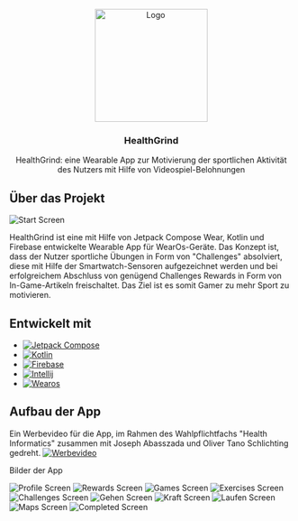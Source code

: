 
<!-- PROJECT LOGO -->
<br />
<div align="center">
  <a href="https://github.com/Ashkan-san/Health-Grind">
    <img src="images/logo.png" alt="Logo" width="200" height="200">
  </a>

<h3 align="center">HealthGrind</h3>
  <p align="center">
    HealthGrind: eine Wearable App zur Motivierung der sportlichen Aktivität des Nutzers mit Hilfe von Videospiel-Belohnungen
</div>


<!-- ABOUT THE PROJECT -->
## Über das Projekt

![Start Screen][screenshot-start]

HealthGrind ist eine mit Hilfe von Jetpack Compose Wear, Kotlin und Firebase entwickelte Wearable App für WearOs-Geräte. Das Konzept ist, dass der Nutzer sportliche Übungen in Form von "Challenges" absolviert, diese mit Hilfe der Smartwatch-Sensoren aufgezeichnet werden und bei erfolgreichem Abschluss von genügend Challenges Rewards in Form von In-Game-Artikeln freischaltet. Das Ziel ist es somit Gamer zu mehr Sport zu motivieren.


<!--TECHNOLOGIEN -->
## Entwickelt mit

* [![Jetpack Compose][Jetpack-Image]][Jetpack-Website]
* [![Kotlin][Kotlin-Image]][Kotlin-Website]
* [![Firebase][Firebase-Image]][Firebase-Website]
* [![Intellij][Intellij-Image]][Intellij-Website]
* [![Wearos][Wearos-Image]][Wearos-Website]


<!-- AUFBAU -->
## Aufbau der App

Ein Werbevideo für die App, im Rahmen des Wahlpflichtfachs "Health Informatics" zusammen mit Joseph Abasszada und Oliver Tano Schlichting gedreht.
[![Werbevideo](https://img.youtube.com/vi/5COvqCY2ekk&ab/0.jpg)](https://www.youtube.com/watch?v=5COvqCY2ekk&ab_channel=Ashman)


Bilder der App

![Profile Screen][Screenshot-Start]
![Rewards Screen][Screenshot-Rewards]
![Games Screen][Screenshot-Games]
![Exercises Screen][Screenshot-Exercises]
![Challenges Screen][Screenshot-Challenges]
![Gehen Screen][Screenshot-Gehen]
![Kraft Screen][Screenshot-Kraft]
![Laufen Screen][Screenshot-Laufen]
![Maps Screen][Screenshot-Maps]
![Completed Screen][Screenshot-Complete]


<!-- MEINE LINKS -->
<!-- https://www.markdownguide.org/basic-syntax/#reference-style-links -->

[Jetpack-Website]: https://developer.android.com/jetpack/compose?gclid=Cj0KCQjwhL6pBhDjARIsAGx8D59HFLvsEPK0q1coz93YbJ3k1icM2FN5k0UP3wCPunOPGAeSs8yNT2UaAgU0EALw_wcB&gclsrc=aw.ds
[Kotlin-Website]: https://kotlinlang.org/
[Firebase-Website]: https://firebase.google.com/
[Intellij-Website]: https://www.jetbrains.com/de-de/idea/
[Wearos-Website]: https://wearos.google.com/intl/de_de/

<!-- MEINE BILDER -->
[Healthgrind-Logo]: images/logo.png
[Screenshot-Start]: images/start.png
[Screenshot-Challenges]: images/challenges.png
[Screenshot-Profile]: images/profile.png
[Screenshot-Rewards]: images/rewards.png
[Screenshot-Complete]: images/complete.png
[Screenshot-Exercises]: images/exercises.png
[Screenshot-Games]: images/games.png
[Screenshot-Gehen]: images/gehen.png
[Screenshot-Kraft]: images/kraft.png
[Screenshot-Laufen]: images/laufen.png
[Screenshot-Maps]: images/maps.png

[Jetpack-Image]: https://img.shields.io/badge/Jetpack%20Compose-4285F4.svg?style=for-the-badge&logo=Jetpack-Compose&logoColor=white
[Kotlin-Image]: https://img.shields.io/badge/kotlin-%237F52FF.svg?style=for-the-badge&logo=kotlin&logoColor=white
[Firebase-Image]: https://img.shields.io/badge/Firebase-039BE5?style=for-the-badge&logo=Firebase&logoColor=white
[Intellij-Image]: https://img.shields.io/badge/IntelliJIDEA-000000.svg?style=for-the-badge&logo=intellij-idea&logoColor=white
[Wearos-Image]: https://img.shields.io/badge/-Wear%20OS-4285F4?style=for-the-badge&logo=wear-os&logoColor=white
